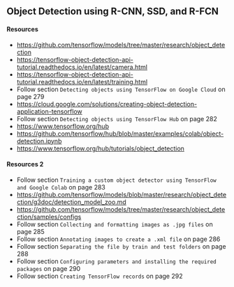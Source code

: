 ## Object Detection using R-CNN, SSD, and R-FCN

#### Resources 

- https://github.com/tensorflow/models/tree/master/research/object_detection
- https://tensorflow-object-detection-api-tutorial.readthedocs.io/en/latest/camera.html
- https://tensorflow-object-detection-api-tutorial.readthedocs.io/en/latest/training.html
- Follow section `Detecting objects using TensorFlow on Google Cloud` on page 279
- https://cloud.google.com/solutions/creating-object-detection-application-tensorflow
- Follow section `Detecting objects using TensorFlow Hub` on page 282
- https://www.tensorflow.org/hub
- https://github.com/tensorflow/hub/blob/master/examples/colab/object-detection.ipynb
- https://www.tensorflow.org/hub/tutorials/object_detection


#### Resources 2

- Follow section `Training a custom object detector using TensorFlow and Google Colab` on page 283
- https://github.com/tensorflow/models/blob/master/research/object_detection/g3doc/detection_model_zoo.md
- https://github.com/tensorflow/models/tree/master/research/object_detection/samples/configs
- Follow section `Collecting and formatting images as .jpg files` on page 285
- Follow section `Annotating images to create a .xml file` on page 286
- Follow section `Separating the file by train and test folders` on page 288
- Follow section `Configuring parameters and installing the required packages` on page 290
- Follow section `Creating TensorFlow records` on page 292



